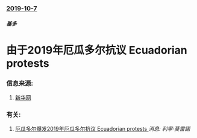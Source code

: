 ### [2019-10-7](/news/2019/10/7/index.md)

##### 基多
#  由于2019年厄瓜多尔抗议 Ecuadorian protests 




### 信息来源:

1. [新华网](http://www.xinhuanet.com/world/2019-10/09/c_1210304686.htm)

### 有关:

1. [ 厄瓜多尔爆发2019年厄瓜多尔抗议 Ecuadorian protests ](/news/2019/10/3/厄瓜多尔爆发2019年厄瓜多尔抗议-Ecuadorian-protests.md) _消息: 利寧·莫雷諾_
